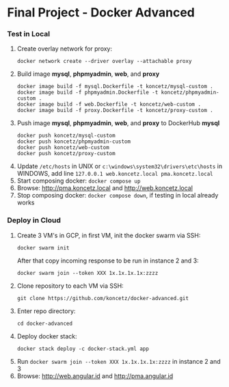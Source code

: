 # Final Project - Docker Advanced

### **Test in Local**

1) Create overlay network for proxy:
   ```
   docker network create --driver overlay --attachable proxy
   ```
2) Build image **mysql**, **phpmyadmin**, **web**, and **proxy**
   ```
   docker image build -f mysql.Dockerfile -t koncetz/mysql-custom .
   docker image build -f phpmyadmin.Dockerfile -t koncetz/phpmyadmin-custom .
   docker image build -f web.Dockerfile -t koncetz/web-custom .
   docker image build -f proxy.Dockerfile -t koncetz/proxy-custom .
   ```
3) Push image **mysql**, **phpmyadmin**, **web**, and **proxy** to DockerHub
   **mysql**
   ```
   docker push koncetz/mysql-custom
   docker push koncetz/phpmyadmin-custom
   docker push koncetz/web-custom
   docker push koncetz/proxy-custom
   ```
4) Update `/etc/hosts` in UNIX or `c:\windows\system32\drivers\etc\hosts` in WINDOWS, add line `127.0.0.1 web.koncetz.local pma.koncetz.local`
5) Start composing docker: `docker compose up`
6) Browse: http://pma.koncetz.local and http://web.koncetz.local
7) Stop composing docker: `docker compose down`, if testing in local already works

### **Deploy in Cloud**

1) Create 3 VM's in GCP, in first VM, init the docker swarm via SSH:
   ```
   docker swarm init
   ```
   After that copy incoming response to be run in instance 2 and 3:
   ```
   docker swarm join --token XXX 1x.1x.1x.1x:zzzz
   ```
2) Clone repository to each VM via SSH:
   ```
   git clone https://github.com/koncetz/docker-advanced.git
   ```
3) Enter repo directory:
   ```
   cd docker-advanced
   ```
4) Deploy docker stack:
   ```
   docker stack deploy -c docker-stack.yml app
   ``` 
5) Run `docker swarm join --token XXX 1x.1x.1x.1x:zzzz` in instance 2 and 3
6) Browse: http://web.angular.id and http://pma.angular.id
